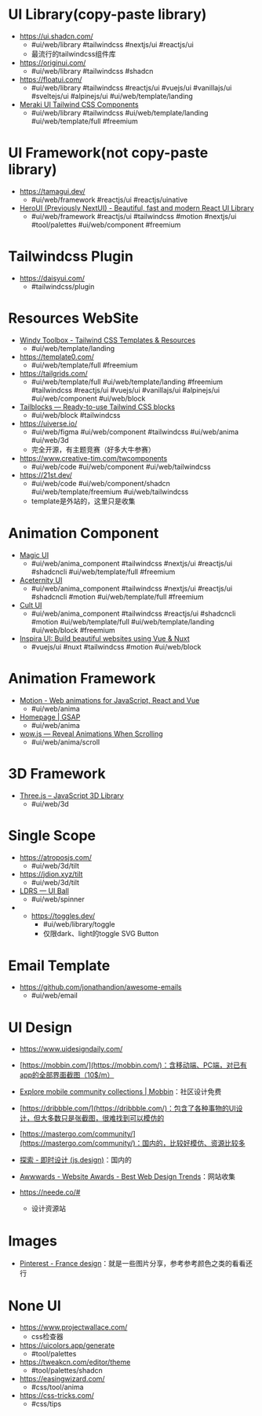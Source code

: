 # UI Library(copy-paste library)
- https://ui.shadcn.com/
	- #ui/web/library #tailwindcss #nextjs/ui #reactjs/ui
	- 最流行的tailwindcss组件库
- https://originui.com/
	- #ui/web/library #tailwindcss #shadcn	
- https://floatui.com/
	- #ui/web/library #tailwindcss #reactjs/ui #vuejs/ui #vanillajs/ui #sveltejs/ui #alpinejs/ui #ui/web/template/landing 
- [Meraki UI Tailwind CSS Components](https://merakiui.com/)
	- #ui/web/library #tailwindcss #ui/web/template/landing #ui/web/template/full #freemium 

# UI Framework(not copy-paste library)
- https://tamagui.dev/
	- #ui/web/framework #reactjs/ui #reactjs/uinative 
- [HeroUI (Previously NextUI) - Beautiful, fast and modern React UI Library](https://www.heroui.com/)
	- #ui/web/framework  #reactjs/ui #tailwindcss #motion #nextjs/ui #tool/palettes #ui/web/component #freemium 



# Tailwindcss Plugin
- https://daisyui.com/
	- #tailwindcss/plugin 

# Resources WebSite
- [Windy Toolbox - Tailwind CSS Templates & Resources](https://windytoolbox.com/)
	- #ui/web/template/landing 
- https://template0.com/
	- #ui/web/template/full  #freemium
- https://tailgrids.com/
	- #ui/web/template/full #ui/web/template/landing #freemium #tailwindcss #reactjs/ui #vuejs/ui #vanillajs/ui #alpinejs/ui #ui/web/component #ui/web/block 
- [Tailblocks — Ready-to-use Tailwind CSS blocks](https://tailblocks.cc/)
	- #ui/web/block #tailwindcss 
- https://uiverse.io/
	- #ui/web/figma  #ui/web/component  #tailwindcss #ui/web/anima #ui/web/3d 
	- 完全开源，有主题竞赛（好多大牛参赛）
- https://www.creative-tim.com/twcomponents
	- #ui/web/code #ui/web/component #ui/web/tailwindcss
- https://21st.dev/
	- #ui/web/code #ui/web/component/shadcn #ui/web/template/freemium #ui/web/tailwindcss
	- template是外站的，这里只是收集


# Animation Component
- [Magic UI](https://magicui.design/)
	- #ui/web/anima_component #tailwindcss #nextjs/ui #reactjs/ui #shadcncli #ui/web/template/full  #freemium 
- [Aceternity UI](https://ui.aceternity.com/)
	-  #ui/web/anima_component #tailwindcss #nextjs/ui #reactjs/ui #shadcncli #motion #ui/web/template/full #freemium 
- [Cult UI](https://www.cult-ui.com/)
	- #ui/web/anima_component #tailwindcss  #reactjs/ui #shadcncli #motion #ui/web/template/full #ui/web/template/landing #ui/web/block  #freemium 
- [Inspira UI: Build beautiful websites using Vue & Nuxt](https://inspira-ui.com/)
	- #vuejs/ui #nuxt #tailwindcss #motion #ui/web/block 


# Animation Framework
- [Motion - Web animations for JavaScript, React and Vue](https://motion.dev/)
	- #ui/web/anima
- [Homepage | GSAP](https://gsap.com/)
	- #ui/web/anima
- [wow.js — Reveal Animations When Scrolling](https://wowjs.uk/)
	- #ui/web/anima/scroll

# 3D Framework
- [Three.js – JavaScript 3D Library](https://threejs.org/)
	- #ui/web/3d

# Single Scope
- https://atroposjs.com/
	-  #ui/web/3d/tilt
-  https://jdion.xyz/tilt
	- #ui/web/3d/tilt
- [LDRS — UI Ball](https://uiball.com/ldrs/)
	-  #ui/web/spinner 
- - https://toggles.dev/
	- #ui/web/library/toggle 
	- 仅限dark、light的toggle SVG Button

# Email Template
- https://github.com/jonathandion/awesome-emails
	- #ui/web/email

# UI Design
- https://www.uidesigndaily.com/

- [https://mobbin.com/](https://mobbin.com/)：含移动端、PC端，对已有app的全部界面截图（10$/m）

- [Explore mobile community collections | Mobbin](https://mobbin.com/community/mobile)：社区设计免费

- [https://dribbble.com/](https://dribbble.com/)：包含了各种事物的UI设计，但大多数只是张截图，很难找到可以模仿的
- [https://mastergo.com/community/](https://mastergo.com/community/)：国内的，比较好模仿、资源比较多
- [探索 - 即时设计 (js.design)](https://js.design/community?category=explore)：国内的
- [Awwwards - Website Awards - Best Web Design Trends](https://www.awwwards.com/)：网站收集

- https://neede.co/#
	- 设计资源站

# Images

- [Pinterest - France design](https://www.pinterest.fr/ideas/design/902065567321/)：就是一些图片分享，参考参考颜色之类的看看还行

# None UI
- https://www.projectwallace.com/
	- css检查器
- https://uicolors.app/generate
	- #tool/palettes
- https://tweakcn.com/editor/theme
	- #tool/palettes/shadcn 
- https://easingwizard.com/
	- #css/tool/anima
- https://css-tricks.com/
	- #css/tips